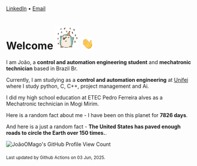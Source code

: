 [LinkedIn](https://www.linkedin.com/in/joão-pedro-gozzoli-b95641301/) &bull;
[Email](joaopedrogozzoli@gmail.com)

# Welcome <img src="happy.gif" height="64px" /> <img src="wave.gif" height="32px" />

I am João, a  **control and automation engineering student** and **mechatronic technician** based in Brazil Br.

Currently, I am studying as a **control and automation engineering** at [Unifei](https://unifei.edu.br) where I study python, C, C++, project management and Ai.

I did my high school education at ETEC Pedro Ferreira alves as a Mechatronic technician in Mogi Mirim.

Here is a random fact about me - I have been on this planet for **7826 days**.

And here is a just a random fact -  **The United States has paved enough roads to circle the Earth over 150 times.**.

![JoãoOMago's GitHub Profile View Count](https://komarev.com/ghpvc/?username=JoaoOMago)

<sub>Last updated by Github Actions on 03 Jun, 2025.</sub>
